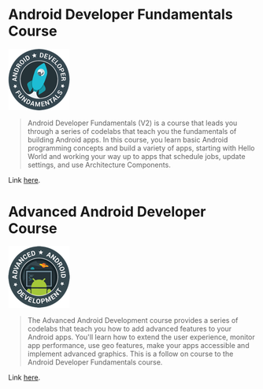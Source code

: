  # Android Developer Fundamentals Course
 
 ![ADF](https://github.com/StarkSources/blog/blob/master/img/adf_logo.png "Fundamentals")
 
> Android Developer Fundamentals (V2) is a course that leads you through a series of codelabs that teach you the fundamentals of
building Android apps. In this course, you learn basic Android programming concepts and build a variety of apps, starting with 
Hello World and working your way up to apps that schedule jobs, update settings, and use Architecture Components.

Link [here](https://codelabs.developers.google.com/android-training/ "Advanced").


# Advanced Android Developer Course

![AAD](https://github.com/StarkSources/blog/blob/master/img/aad_logo.png)

> The Advanced Android Development course provides a series of codelabs that teach you how to add advanced features to your Android apps.
You'll learn how to extend the user experience, monitor app performance, use geo features, make your apps 
accessible and implement advanced graphics.
This is a follow on course to the Android Developer Fundamentals course.

Link [here](https://codelabs.developers.google.com/advanced-android-training/).


